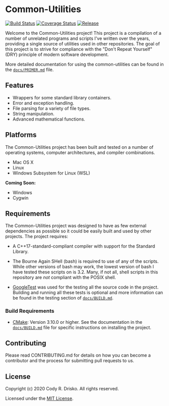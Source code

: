 # Common-Utilities

[![Build Status](https://travis-ci.com/crdrisko/common-utilities.svg?branch=master)](https://travis-ci.com/crdrisko/common-utilities) [![Coverage Status](https://coveralls.io/repos/github/crdrisko/common-utilities/badge.svg?branch=master)](https://coveralls.io/github/crdrisko/common-utilities?branch=master) [![Release](https://github.com/crdrisko/common-utilities/workflows/Release/badge.svg)](https://github.com/crdrisko/common-utilities/actions?query=workflow%3A%22Release%22) <!--![GitHub release (latest by date including pre-releases)](https://img.shields.io/github/v/release/crdrisko/common-utilities?include_prereleases)-->

Welcome to the Common-Utilities project! This project is a compilation of a number of unrelated programs and scripts I've written over the years, providing a single source of utilities used in other repositories. The goal of this project is to strive for compliance with the "Don't Repeat Yourself" (DRY) principle of modern software development.

More detailed documentation for using the common-utilities can be found in the [`docs/PRIMER.md`](https://github.com/crdrisko/common-utilities/blob/master/docs/PRIMER.md) file.

## Features

- Wrappers for some standard library containers.
- Error and exception handling.
- File parsing for a variety of file types.
- String manipulation.
- Advanced mathematical functions.

## Platforms

The Common-Utilities project has been built and tested on a number of operating systems, computer architectures, and compiler combinations.

- Mac OS X
- Linux
- Windows Subsystem for Linux (WSL)

**Coming Soon:**

- Windows
- Cygwin

## Requirements

The Common-Utilities project was designed to have as few external dependencies as possible so it could be easily built and used by other projects. The project requires:

- A C++17-standard-compliant compiler with support for the Standard Library.

- The Bourne Again SHell (bash) is required to use of any of the scripts. While other versions of bash may work, the lowest version of bash I have tested these scripts on is 3.2. Many, if not all, shell scripts in this repository are *not* compliant with the POSIX shell.

- [GoogleTest](https://github.com/google/googletest) was used for the testing all the source code in the project. Building and running all these tests is optional and more information can be found in the testing section of [`docs/BUILD.md`](https://github.com/crdrisko/common-utilities/blob/master/docs/BUILD.md).

### Build Requirements

- [CMake](https://cmake.org): Version 3.10.0 or higher. See the documentation in the [`docs/BUILD.md`](https://github.com/crdrisko/common-utilities/blob/master/docs/BUILD.md) file for specific instructions on installing the project.

## Contributing

Please read CONTRIBUTING.md for details on how you can become a contributor and the process for submitting pull requests to us.

## License

Copyright (c) 2020 Cody R. Drisko. All rights reserved.

Licensed under the [MIT License](https://github.com/crdrisko/common-utilities/blob/master/LICENSE).
